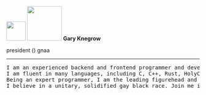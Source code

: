 <img src="https://gnaa.world/assets/gnaa%20trademark.png" height=50>
<img src="https://avatars.githubusercontent.com/u/117902308?v=4" height=90>
<b> Gary Knegrow </b>

president () gnaa

___
<pre>
I am an experienced backend and frontend programmer and developer.
I am fluent in many languages, including C, C++, Rust, HolyC, Go, Ruby, Lua, Python, JS, TS, Malbolge, Lolcode, and Afrikaans.
Being an expert programmer, I am the leading figurehead and mastermind behind the GNAA. 
I believe in a unitary, solidified gay black race. Join me in my road for total gay sexual liberation.
</pre>

